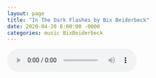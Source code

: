```yaml
---
layout: page
title: "In The Dark Flashes by Bix Beiderbeck"
date: 2020-04-28 8:00:00 -0000
categories: music BixBeiderbeck
---
```

<audio controls><source src="/music/InTheDarkFlashes.wav" type="audio/wav">Your browser does not support wav files</audio>
